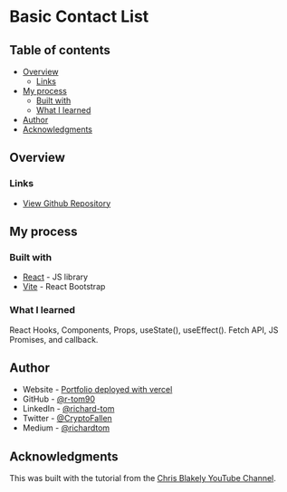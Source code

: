 # Basic Contact List

## Table of contents

- [Overview](#overview)
  - [Links](#links)
- [My process](#my-process)
  - [Built with](#built-with)
  - [What I learned](#what-i-learned)
- [Author](#author)
- [Acknowledgments](#acknowledgments)

## Overview

### Links

- [View Github Repository](https://github.com/r-tom90/basic-contact-list.git)
<!-- - [View Live Site]() -->

## My process

### Built with

- [React](https://reactjs.org/) - JS library
- [Vite](https://vitejs.dev/) - React Bootstrap

### What I learned

React Hooks, Components, Props, useState(), useEffect(). Fetch API, JS Promises, and callback.

## Author

- Website - [Portfolio deployed with vercel](https://richard-tom-portolio.vercel.app/)
- GitHub - [@r-tom90](https://github.com/r-tom90)
- LinkedIn - [@richard-tom](https://www.linkedin.com/in/richard-tom-81b0956b/)
- Twitter - [@CryptoFallen](https://twitter.com/CryptoFallen)
- Medium - [@richardtom](https://medium.com/@richardtom_79153)

## Acknowledgments

This was built with the tutorial from the [Chris Blakely YouTube Channel](https://www.youtube.com/watch?v=bZXjHauDNcg).
